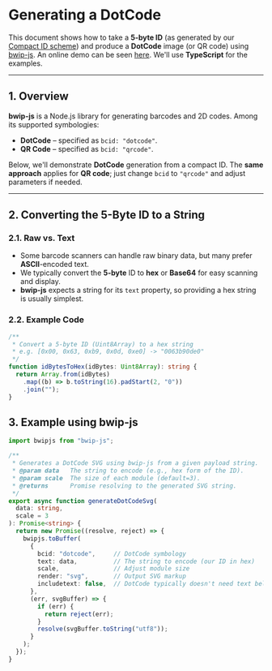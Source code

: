 # Generating a DotCode

This document shows how to take a **5-byte ID** (as generated by our [Compact ID scheme](../id-generation-guide.md)) and produce a **DotCode** image (or QR code) using [bwip-js](https://github.com/metafloor/bwip-js). 
An online demo can be seen [here](https://bwip-js.metafloor.com/demo/demo.html).
We'll use **TypeScript** for the examples.

---

## 1. Overview

**bwip-js** is a Node.js library for generating barcodes and 2D codes. Among its supported symbologies:

- **DotCode** – specified as `bcid: "dotcode"`.  
- **QR Code** – specified as `bcid: "qrcode"`.

Below, we'll demonstrate **DotCode** generation from a compact ID. The **same approach** applies for **QR code**; just change `bcid` to `"qrcode"` and adjust parameters if needed.

---

## 2. Converting the 5-Byte ID to a String

### 2.1. Raw vs. Text

- Some barcode scanners can handle raw binary data, but many prefer **ASCII**-encoded text.  
- We typically convert the **5-byte** ID to **hex** or **Base64** for easy scanning and display.  
- **bwip-js** expects a string for its `text` property, so providing a hex string is usually simplest.

### 2.2. Example Code

```ts
/**
 * Convert a 5-byte ID (Uint8Array) to a hex string
 * e.g. [0x00, 0x63, 0xb9, 0x0d, 0xe0] -> "0063b90de0"
 */
function idBytesToHex(idBytes: Uint8Array): string {
  return Array.from(idBytes)
    .map((b) => b.toString(16).padStart(2, "0"))
    .join("");
}
```

## 3. Example using bwip-js

```ts
import bwipjs from "bwip-js";

/**
 * Generates a DotCode SVG using bwip-js from a given payload string.
 * @param data   The string to encode (e.g., hex form of the ID).
 * @param scale  The size of each module (default=3).
 * @returns      Promise resolving to the generated SVG string.
 */
export async function generateDotCodeSvg(
  data: string,
  scale = 3
): Promise<string> {
  return new Promise((resolve, reject) => {
    bwipjs.toBuffer(
      {
        bcid: "dotcode",     // DotCode symbology
        text: data,          // The string to encode (our ID in hex)
        scale,               // Adjust module size
        render: "svg",       // Output SVG markup
        includetext: false,  // DotCode typically doesn't need text below
      },
      (err, svgBuffer) => {
        if (err) {
          return reject(err);
        }
        resolve(svgBuffer.toString("utf8"));
      }
    );
  });
}
```
